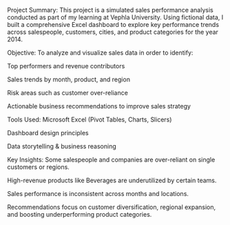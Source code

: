 Project Summary:
This project is a simulated sales performance analysis conducted as part of my learning at Vephla University. Using fictional data, I built a comprehensive Excel dashboard to explore key performance trends across salespeople, customers, cities, and product categories for the year 2014.

Objective:
To analyze and visualize sales data in order to identify:

Top performers and revenue contributors

Sales trends by month, product, and region

Risk areas such as customer over-reliance

Actionable business recommendations to improve sales strategy

Tools Used:
Microsoft Excel (Pivot Tables, Charts, Slicers)

Dashboard design principles

Data storytelling & business reasoning

Key Insights:
Some salespeople and companies are over-reliant on single customers or regions.

High-revenue products like Beverages are underutilized by certain teams.

Sales performance is inconsistent across months and locations.

Recommendations focus on customer diversification, regional expansion, and boosting underperforming product categories.
